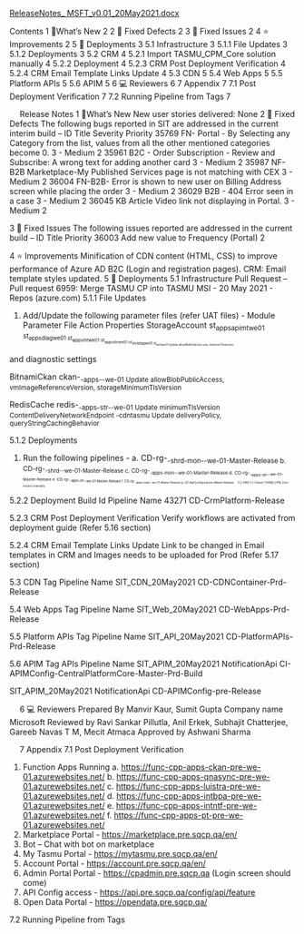 [ReleaseNotes_ MSFT_v0.01_20May2021.docx](/.attachments/ReleaseNotes_%20MSFT_v0.01_20May2021-36e1ebc5-105a-460c-8686-68ba4e75cd82.docx)

Contents
1	🔧What’s New	2
2	🚀 Fixed Defects	2
3	🚀 Fixed Issues	2
4	⭐ Improvements	2
5	🚀 Deployments	3
5.1	Infrastructure	3
5.1.1	File Updates	3
5.1.2	Deployments	3
5.2	CRM	4
5.2.1	Import TASMU_CPM_Core solution manually	4
5.2.2	Deployment	4
5.2.3	CRM Post Deployment Verification	4
5.2.4	CRM Email Template Links Update	4
5.3	CDN	5
5.4	Web Apps	5
5.5	Platform APIs	5
5.6	APIM	5
6	💻 Reviewers	6
7	Appendix	7
7.1	Post Deployment Verification	7
7.2	Running Pipeline from Tags	7



 
Release Notes
1	🔧What’s New
New user stories delivered: None
2	🚀 Fixed Defects
The following bugs reported in SIT are addressed in the current interim build –
ID	Title	Severity	Priority
35769
FN- Portal - By Selecting any Category from the list, values from all the other mentioned categories become 0.	3 - Medium	2
35961
B2C - Order Subscription - Review and Subscribe: A wrong text for adding another card	3 - Medium	2
35987
NF-B2B Marketplace-My Published Services page is not matching with CEX	3 - Medium	2
36004
FN-B2B- Error is shown to new user on Billing Address screen while placing the order	3 - Medium	2
36029
B2B - 404 Error seen in a case	3 - Medium	2
36045
KB Article Video link not displaying in Portal.	3 - Medium	2

3	🚀 Fixed Issues
The following issues reported are addressed in the current build –
ID	Title	Priority
36003
Add new value to Frequency (Portal)	2

4	⭐ Improvements
Minification of CDN content (HTML, CSS) to improve performance of Azure AD B2C (Login and registration pages).
CRM:
Email template styles updated.
5	🚀 Deployments
5.1	Infrastructure
Pull Request – Pull request 6959: Merge TASMU CP into TASMU MSI - 20 May 2021 - Repos (azure.com)
5.1.1	File Updates
1.	Add/Update the following parameter files (refer UAT files) -
Module	Parameter File	Action	Properties
StorageAccount	st<sub>appsapimt<env>we01
st<sub>appsdiag<env>we01
st<sub>appsint<env>we01
st<sub>appsstr<env>we01
st<sub>shrddiag<env>we01
st<sub>shrd<env>we01	Update
	allowBlobPublicAccess,
minimumTlsVersion,

and diagnostic settings

BitnamiCkan	ckan-<sub>-apps-<env>-we-01	Update	allowBlobPublicAccess,
vmImageReferenceVersion,
storageMinimumTlsVersion

RedisCache	redis-<sub>-apps-str-<env>-we-01	Update	minimumTlsVersion
ContentDeliveryNetworkEndpoint	<env>-cdntasmu	Update	deliveryPolicy,
queryStringCachingBehavior

5.1.2	Deployments
1.	Run the following pipelines - 
a.	CD-rg-<sub>-shrd-mon-<env>-we-01-Master-Release
b.	CD-rg-<sub>-shrd-<env>-we-01-Master-Release 
c.	CD-rg-<sub>-apps-mon-<env>-we-01-Master-Release
d.	CD-rg-<sub>-apps-str-<env>-we-01-Master-Release
e.	CD-rg-<sub>-apps-int-<env>-we-01-Master-Release
f.	CD-rg-<sub>-apps-ckan-<env>-we-01-Master-Release
g.	CD-AppConfigurations-Master-Release
 
5.2	CRM
5.2.1	Import TASMU_CPM_Core solution manually

 
 
5.2.2	Deployment
Build Id	Pipeline Name
43271	CD-CrmPlatform-Release


5.2.3	CRM Post Deployment Verification
  Verify workflows are activated from deployment guide (Refer 5.16 section) 

5.2.4	CRM Email Template Links Update
Link to be changed in Email templates in CRM and Images needs to be uploaded for Prod (Refer 5.17 section)


5.3	CDN 
 Tag 	Pipeline Name 
 SIT_CDN_20May2021	CD-CDNContainer-Prd-Release 


5.4	Web Apps
Tag	Pipeline Name
SIT_Web_20May2021	CD-WebApps-Prd-Release


5.5	Platform APIs
Tag	Pipeline Name
SIT_API_20May2021	CD-PlatformAPIs-Prd-Release


5.6	  APIM 
Tag	APIs	Pipeline Name
SIT_APIM_20May2021	NotificationApi	CI-APIMConfig-CentralPlatformCore-Master-Prd-Build

SIT_APIM_20May2021	NotificationApi	CD-APIMConfig-pre-Release

 
6	💻 Reviewers 
Prepared By	Manvir Kaur, Sumit Gupta
Company name	Microsoft
Reviewed by 	Ravi Sankar Pillutla, Anil Erkek, Subhajit Chatterjee, Gareeb Navas T M, Mecit Atmaca
Approved by 	Ashwani Sharma

 
7	Appendix
7.1	Post Deployment Verification
1.	Function Apps Running 
a.	https://func-cpp-apps-ckan-pre-we-01.azurewebsites.net/ 
b.	https://func-cpp-apps-qnasync-pre-we-01.azurewebsites.net/ 
c.	https://func-cpp-apps-luistra-pre-we-01.azurewebsites.net/ 
d.	https://func-cpp-apps-intbpa-pre-we-01.azurewebsites.net/ 
e.	https://func-cpp-apps-intntf-pre-we-01.azurewebsites.net/ 
f.	https://func-cpp-apps-pt-pre-we-01.azurewebsites.net/ 
2.	Marketplace Portal - https://marketplace.pre.sqcp.qa/en/ 
3.	Bot – Chat with bot on marketplace 
4.	My Tasmu Portal - https://mytasmu.pre.sqcp.qa/en/ 
5.	Account Portal - https://account.pre.sqcp.qa/en/ 
6.	Admin Portal Portal - https://cpadmin.pre.sqcp.qa  (Login screen should come) 
7.	API Config access - https://api.pre.sqcp.qa/config/api/feature 
8.	Open Data Portal - https://opendata.pre.sqcp.qa/

7.2	Running Pipeline from Tags
 

